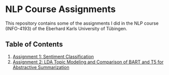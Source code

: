 # NLP Course Assignments
This repository contains some of the assignments I did in the NLP course (INFO-4193) of the Eberhard Karls University of Tübingen.

## Table of Contents
1. [Assignment 1: Sentiment Classification](first_graded_assignment/README.MD)
2. [Assignment 2: LDA Topic Modeling and Comparison of BART and T5 for Abstractive Summarization](final_graded_assignment/README.MD)
